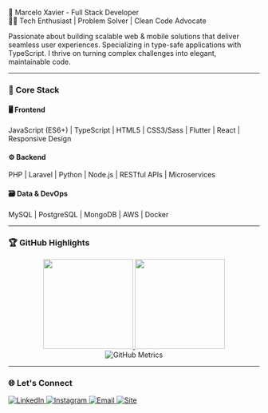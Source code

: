🚀 Marcelo Xavier - Full Stack Developer  
👨‍💻 Tech Enthusiast | Problem Solver | Clean Code Advocate  

Passionate about building scalable web & mobile solutions that deliver seamless user experiences. Specializing in type-safe applications with TypeScript. I thrive on turning complex challenges into elegant, maintainable code.

---

### 🔧 Core Stack

#### 🖥️ Frontend  
JavaScript (ES6+) | TypeScript | HTML5 | CSS3/Sass | Flutter | React | Responsive Design

#### ⚙️ Backend  
PHP | Laravel | Python | Node.js | RESTful APIs | Microservices

#### 🗃️ Data & DevOps  
MySQL | PostgreSQL | MongoDB | AWS | Docker

---

### 🏆 GitHub Highlights

<div align="center">
  <a href="https://github.com/devmxs-code">
    <img height="180em" src="https://github-readme-stats.vercel.app/api?username=devmxs-code&show_icons=true&theme=radical&include_all_commits=true&count_private=true&cache_seconds=60"/>
    <img height="180em" src="https://github-readme-stats.vercel.app/api/top-langs/?username=devmxs-code&layout=compact&langs_count=8&theme=radical&cache_seconds=60"/>
  </a>
</div>

<div align="center">
  <img src="https://raw.githubusercontent.com/devmxs-code/devmxs-code/main/github-metrics.svg" alt="GitHub Metrics">
</div>

---

### 🌐 Let's Connect

<div align="left">
  <a href="https://www.linkedin.com/in/marcelo-xavier-94383b186/" target="_blank">
    <img src="https://img.shields.io/badge/LinkedIn-0077B5?style=for-the-badge&logo=linkedin&logoColor=white" alt="LinkedIn"/>
  </a>
  <a href="https://www.instagram.com/devmxs" target="_blank">
    <img src="https://img.shields.io/badge/Instagram-E4405F?style=for-the-badge&logo=instagram&logoColor=white" alt="Instagram"/>
  </a>
  <a href="mailto:marcelo_07@live.com">
    <img src="https://img.shields.io/badge/Email-D14836?style=for-the-badge&logo=gmail&logoColor=white" alt="Email"/>
  </a>
  <a href="https://devmxs.com.br" target="_blank">
    <img src="https://img.shields.io/badge/Site-000000?style=for-the-badge&logo=About.me&logoColor=white" alt="Site"/>
  </a>
</div>



